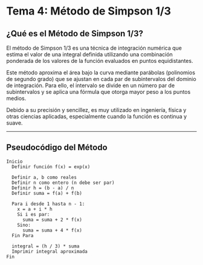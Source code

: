 #   Tema 4: Método de Simpson 1/3

##  ¿Qué es el Método de Simpson 1/3?

El método de Simpson 1/3 es una técnica de integración numérica que estima el valor de una integral definida utilizando una combinación ponderada de los valores de la función evaluados en puntos equidistantes.

Este método aproxima el área bajo la curva mediante parábolas (polinomios de segundo grado) que se ajustan en cada par de subintervalos del dominio de integración. Para ello, el intervalo se divide en un número par de subintervalos y se aplica una fórmula que otorga mayor peso a los puntos medios.

Debido a su precisión y sencillez, es muy utilizado en ingeniería, física y otras ciencias aplicadas, especialmente cuando la función es continua y suave.

---

##  Pseudocódigo del Método

```plaintext
Inicio
  Definir función f(x) = exp(x)

  Definir a, b como reales
  Definir n como entero (n debe ser par)
  Definir h = (b - a) / n
  Definir suma = f(a) + f(b)

  Para i desde 1 hasta n - 1:
    x = a + i * h
    Si i es par:
      suma = suma + 2 * f(x)
    Sino:
      suma = suma + 4 * f(x)
  Fin Para

  integral = (h / 3) * suma
  Imprimir integral aproximada
Fin
```

